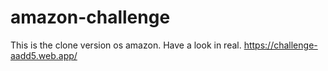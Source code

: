 # amazon-challenge

This is the clone version os amazon.
Have a look in real.
https://challenge-aadd5.web.app/
